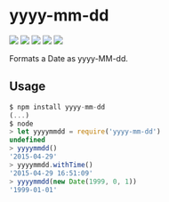 # yyyy-mm-dd

[![][build-img]][build]
[![][coverage-img]][coverage]
[![][dependencies-img]][dependencies]
[![][devdependencies-img]][devdependencies]
[![][version-img]][version]

Formats a Date as yyyy-MM-dd.

## Usage

```js
$ npm install yyyy-mm-dd
(...)
$ node
> let yyyymmdd = require('yyyy-mm-dd')
undefined
> yyyymmdd()
'2015-04-29'
> yyyymmdd.withTime()
'2015-04-29 16:51:09'
> yyyymmdd(new Date(1999, 0, 1))
'1999-01-01'
```

[build]:               https://travis-ci.org/tallesl/node-yyyy-mm-dd
[build-img]:           https://travis-ci.org/tallesl/node-yyyy-mm-dd.png
[coverage]:            https://coveralls.io/r/tallesl/node-yyyy-mm-dd?branch=master
[coverage-img]:        https://coveralls.io/repos/tallesl/node-yyyy-mm-dd/badge.png?branch=master
[dependencies]:        https://david-dm.org/tallesl/node-yyyy-mm-dd
[dependencies-img]:    https://david-dm.org/tallesl/node-yyyy-mm-dd.png
[devdependencies]:     https://david-dm.org/tallesl/node-yyyy-mm-dd#info=devDependencies
[devDependencies-img]: https://david-dm.org/tallesl/node-yyyy-mm-dd/dev-status.png
[version]:             https://npmjs.com/package/yyyy-mm-dd
[version-img]:         https://badge.fury.io/js/yyyy-mm-dd.png
